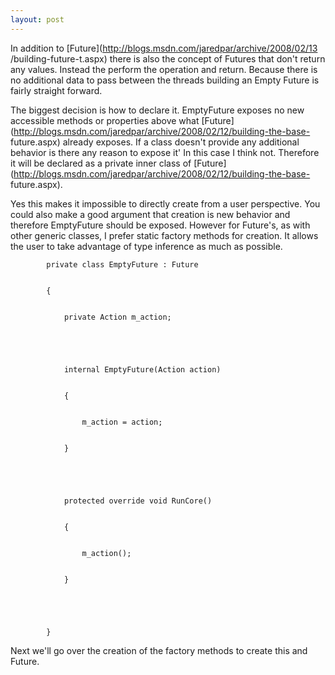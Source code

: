 ```yaml
---
layout: post
---
```

In addition to [Future<T>](http://blogs.msdn.com/jaredpar/archive/2008/02/13
/building-future-t.aspx) there is also the concept of Futures that don't
return any values. Instead the perform the operation and return. Because
there is no additional data to pass between the threads building an Empty
Future is fairly straight forward.

The biggest decision is how to declare it. EmptyFuture exposes no new
accessible methods or properties above what
[Future](http://blogs.msdn.com/jaredpar/archive/2008/02/12/building-the-base-
future.aspx) already exposes. If a class doesn't provide any additional
behavior is there any reason to expose it' In this case I think not.
Therefore it will be declared as a private inner class of
[Future](http://blogs.msdn.com/jaredpar/archive/2008/02/12/building-the-base-
future.aspx).

Yes this makes it impossible to directly create from a user perspective. You
could also make a good argument that creation is new behavior and therefore
EmptyFuture should be exposed. However for Future's, as with other generic
classes, I prefer static factory methods for creation. It allows the user to
take advantage of type inference as much as possible.

    
    
            private class EmptyFuture : Future


            {


                private Action m_action;


    


                internal EmptyFuture(Action action)


                {


                    m_action = action;


                }


    


                protected override void RunCore()


                {


                    m_action();


                }


    


            }

Next we'll go over the creation of the factory methods to create this and
Future<T>.


